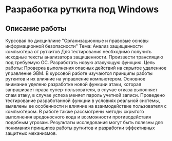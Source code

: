 # Разработка руткита под Windows
## Описание работы
Курсовая по дисциплине "Организационные и правовые основы информационной безопасности"
Тема: Анализ защищенности компьютера от руткитов
Для тестирования необходимо получить исходные тексты анализатора защищенности. Произвести трансляцию под требуемую ОС. Разработать новую атакующую функцию. Цель работы: Проверка выполнения опасных действий на скрытое удаленное управление ЭВМ.
В курсовой работе изучаются принципы работы руткитов и их влияние на управление компьютером. Основное внимание уделено разработке новой функции атаки, которая запрашивает права супер-пользователя, в случае отказа выполняет спам атаку, в случае успеха меняет пароль учетной записи. Проведено тестирование разработанной функции в условиях реальной системы, выявлены ее особенности и влияние на взаимодействие пользователя с компьютером. В работе также рассмотрены методы скрытого выполнения вредоносного кода и возможности противодействия подобным угрозам.
Результаты исследования могут быть полезны для понимания принципов работы руткитов и разработки эффективных защитных механизмов.
